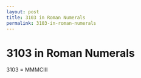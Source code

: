 ```yaml
---
layout: post
title: 3103 in Roman Numerals
permalink: 3103-in-roman-numerals
---
```


# 3103 in Roman Numerals

3103 = MMMCIII
